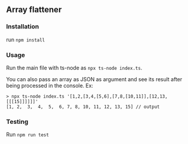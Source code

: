 ## Array flattener

### Installation

run `npm install`

### Usage

Run the main file with ts-node as `npx ts-node index.ts`.

You can also pass an array as JSON as argument and see its result after being processed in the console. Ex:

```
> npx ts-node index.ts '[1,2,[3,4,[5,6],[7,8,[10,11]],[12,13,[[[15]]]]]]'
[1, 2,  3,  4,  5,  6, 7, 8, 10, 11, 12, 13, 15] // output
```

### Testing

Run `npm run test`
